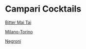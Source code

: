 # Campari Cocktails

[Bitter Mai Tai](./BitterMaiTai.md)

[Milano-Torino](./MilanoTorino.md)

[Negroni](./Negroni.md)